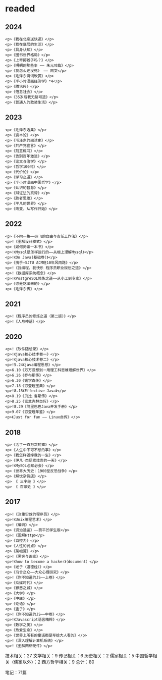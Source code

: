 # readed

## 2024

	<p>《我在北京送快递》</p>
	<p>《我在底层的生活》</p>
	<p>《具身认知》</p>
	<p>《图书世界格局》</p>
	<p>《上帝掷骰子吗？》</p>
	<p>《明朝的那些事 —— 朱元璋篇》</p>
	<p>《我怎么还没死》 —— 网文</p>
	<p>《毛泽东诗词欣赏》</p>
	<p>《半小时漫画经济学》*4</p>
	<p>《腾讯传》</p>
	<p>《倦怠社会》</p>
	<p>《35岁后我无路可退》</p>
	<p>《普通人的散装生活》</p>

## 2023

    <p>《毛泽东选集》</p>
    <p>《资本论》</p>
    <p>《毛泽东的阅读史》</p>
    <p>《共产党宣言》</p>
    <p>《刻意练习》</p>
    <p>《告别百年激进》</p>
    <p>《论文与治学》</p>
    <p>《哲学100问》</p>
    <p>《代价论》</p>
    <p>《学习之道》</p>
    <p>《半小时漫画中国哲学》</p>
    <p>《认识的智慧》</p>
    <p>《辩证法的真谛》</p>
    <p>《胜者思维》</p>
    <p>《平凡的世界》</p>
    <p>《改变，从写作开始》</p>

## 2022

    <p>《不拘一格——网飞的自由与责任工作法》</p>
    <p>!《图解设计模式》</p>
    <p>《如何阅读一本书》</p>
    <p>!《Mysql是怎样运行的——从根上理解Mysql》</p>
    <p>!《On Java(基础卷)》</p>
    <p>《携手—SJTU ACM班10年风雨路》</p>
    <p>!《我编程，我快乐 程序员职业规划之道》</p>
    <p>!《数据库系统概念》</p>
    <p>!《PostgreSQL修炼之道——从小工到专家》</p>
    <p>《你是吃出来的》</p>
    <p>《毛泽东传》</p>

## 2021

    <p>!《程序员的修炼之道（第二版）》</p>
    <p>!《人月神话》</p>

## 2020

    <p>!《软件随想录》</p>
    <p>!《java核心技术卷一》</p>
    <p>!《java核心技术卷二》</p>
    <p>!5.24《java编程思想》</p>
    <p>6.10《万万没想到－用理工科思维理解世界》</p>
    <p>6.26《乔布斯传》</p>
    <p>6.30《钱学森传》</p>
    <p>7.18《穷查理宝典》</p>
    <p>!8.15《Effective Java》</p>
    <p>8.19《贝比.鲁斯传》</p>
    <p>8.25《富兰克林自传》</p>
    <p>!8.29《阿里巴巴Java开发手册》</p>
    <p>9.07《穷查理年鉴》</p>
    <p>《Just for fun —— Linux自传》</p>

## 2018

    <p>《活了一百万次的猫》</p>
    <p>《人生中不可不想的事》</p>
    <p>《我怎样毁掉我的一生》</p>
    <p>《伊凡·杰尼索维奇的一天》</p>
    <p>!《MySQL必知必会》</p>
    <p>《世界大历史：1900至反恐战争》</p>
    <p>《解忧杂货店》</p>
    <p> 《 三字经 》</p>
    <p> 《 百家姓 》</p>



## 2017

    <p>!《注重实效的程序员》</p>
    <p>!《Unix编程艺术》</p>
    <p>!《编码》</p>
    <p>《资治通鉴》——贾平凹学生版</p>
    <p>!《图解Http》</p>
    <p>《自控力》</p>
    <p>《人性的弱点》</p>
    <p>《菜根谭》</p>
    <p>!《黑客与画家》</p>
    <p>!《how to become a hacker》（document）</p>
    <p>《老子（道德经）》</p>
    <p>《乌合之众——大众心理研究》</p>
    <p>!《你不知道的JS——上卷》</p>
    <p>《众媒时代》</p>
    <p>《罪恶之城》</p>
    <p>《大学》</p>
    <p>《中庸》</p>
    <p>《论语》</p>
    <p>《孟子》</p>
    <p>!《你不知道的JS——中卷》</p>
    <p>!《Javascript语言精粹》</p>
    <p>《数学之美》</p>
    <p>《热爱生命》</p>
    <p>《世界上所有的童话都是写给大人看的》</p>
    <p>!《深入理解计算机系统》</p>
    <p>!《图解网络硬件》</p>



技术相关：27
文学相关：9
传记相关：6
历史相关：2
儒家相关：5
中国哲学相关（儒家以外）：2
西方哲学相关：9
总计：80

笔记：71篇